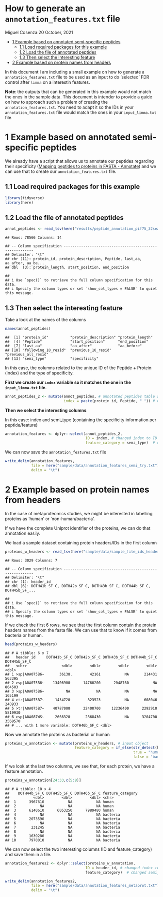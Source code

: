 How to generate an `annotation_features.txt` file
================
Miguel Cosenza
20 October, 2021

-   [1 Example based on annotated semi-specific
    peptides](#example-based-on-annotated-semi-specific-peptides)
    -   [1.1 Load required packages for this
        example](#load-required-packages-for-this-example)
    -   [1.2 Load the file of annotated
        peptides](#load-the-file-of-annotated-peptides)
    -   [1.3 Then select the interesting
        feature](#then-select-the-interesting-feature)
-   [2 Example based on protein names from
    headers](#example-based-on-protein-names-from-headers)

In this document I am including a small example on how to generate a
`annotation_features.txt` file to be used as an input to do ‘selected’
FDR control after `limma` on a interestin features.

**Note**: the outputs that can be generated in this example would not
match the ones in the sample data. This document is intender to provide
a guide on how to approach such a problem of creating the
`annotation_features.txt`. You need to adapt it so the IDs in your
`annotation_features.txt` file would match the ones in your
`input_limma.txt` file.

# 1 Example based on annotated semi-specific peptides

We already have a script that allows us to annotate our peptides
regarding their specificity ([Mapping peptides to proteins in FASTA -
Annotate](https://github.com/MiguelCos/mapping_peptides_to_proteins_from_fasta_file))
and we can use that to create our `annotation_features.txt` file.

## 1.1 Load required packages for this example

``` r
library(tidyverse)
library(here)
```

## 1.2 Load the file of annotated peptides

``` r
annot_peptides <- read_tsv(here("results/peptide_annotation_pif75_32searchv2.tsv"))
```

    ## Rows: 78566 Columns: 14

    ## -- Column specification --------------------------------------------------------
    ## Delimiter: "\t"
    ## chr (11): protein_id, protein_description, Peptide, last_aa, aa_after, aa_be...
    ## dbl  (3): protein_length, start_position, end_position

    ## 
    ## i Use `spec()` to retrieve the full column specification for this data.
    ## i Specify the column types or set `show_col_types = FALSE` to quiet this message.

## 1.3 Then select the interesting feature

Take a look at the names of the columns

``` r
names(annot_peptides)
```

    ##  [1] "protein_id"          "protein_description" "protein_length"     
    ##  [4] "Peptide"             "start_position"      "end_position"       
    ##  [7] "last_aa"             "aa_after"            "aa_before"          
    ## [10] "following_10_resid"  "previous_10_resid"   "previous_all_resid" 
    ## [13] "semi_type"           "specificity"

In this case, the columns related to the unique ID of the Peptide +
Protein (index) and the type of specificity.

**First we create our `index` variable so it matches the one in the
`input_limma.txt` file.**

``` r
annot_peptides_2 <- mutate(annot_peptides, # annotated peptides table as input
                           index = paste(protein_id, Peptide, "_")) # new variable index is created by concatenating protein ID and peptide.
```

**Then we select the interesting columns**

In this case: index and semi_type (containing the specificity
information per peptide/feature)

``` r
annotation_features <- dplyr::select(annot_peptides_2,
                                     ID = index, # changed index to ID column name
                                     feature_category = semi_type)  # changed semi_type to feature_category column name
```

We can now save the `annotation_features.txt` file

``` r
write_delim(annotation_features,
            file = here("sample/data/annotation_features_semi_try.txt"), 
            delim = "\t")
```

# 2 Example based on protein names from headers

In the case of metaproteomics studies, we might be interested in
labelling proteins as ‘human’ or ‘non-human/bacteria’.

If we have the complete Uniprot identifier of the proteins, we can do
that annotation easily.

We load a sample dataset containing protein headers/IDs in the first
column

``` r
proteins_w_headers <- read_tsv(here("sample/data/sample_file_ids_header.tsv"))
```

    ## Rows: 3029 Columns: 7

    ## -- Column specification --------------------------------------------------------
    ## Delimiter: "\t"
    ## chr (1): header_id
    ## dbl (6): DOTH41b_SF_C, DOTH42b_SF_C, DOTH43b_SF_C, DOTH44b_SF_C, DOTH45b_SF_...

    ## 
    ## i Use `spec()` to retrieve the full column specification for this data.
    ## i Specify the column types or set `show_col_types = FALSE` to quiet this message.

If we check the first 6 rows, we see that the first column contain the
protein headers names from the fasta file. We can use that to know if it
comes from bacteria or human.

``` r
head(proteins_w_headers)
```

    ## # A tibble: 6 x 7
    ##   header_id     DOTH41b_SF_C DOTH42b_SF_C DOTH43b_SF_C DOTH44b_SF_C DOTH45b_SF_C
    ##   <chr>                <dbl>        <dbl>        <dbl>        <dbl>        <dbl>
    ## 1 >sp|A0A075B6~       36138.        42161           NA       214431       563395
    ## 2 >sp|A0A075B6~    13406900      14760200      2048760           NA       864503
    ## 3 >sp|A0A075B6~          NA            NA           NA           NA       165199
    ## 4 >tr|A0A075B7~     1434720        823523           NA       608046       240933
    ## 5 >tr|A0A075B7~    40787000      22400700     12236400      2292910      5819930
    ## 6 >sp|A0A087WS~     2666320       2868430           NA      3204700      3568570
    ## # ... with 1 more variable: DOTH46b_SF_C <dbl>

Now we annotate the proteins as bacterial or human

``` r
proteins_w_annotation <- mutate(proteins_w_headers, # input object
                                feature_category = if_else(str_detect(header_id,"_HUMAN"), 
                                                           true = "human",
                                                           false = "bacteria")) # feature category is the name that this column should have in the `annotation_features.txt`
```

If we look at the last two columns, we see that, for each protein, we
have a feature annotation.

``` r
proteins_w_annotation[24:33,c(5:8)]
```

    ## # A tibble: 10 x 4
    ##    DOTH44b_SF_C DOTH45b_SF_C DOTH46b_SF_C feature_category
    ##           <dbl>        <dbl>        <dbl> <chr>           
    ##  1      3967610           NA           NA human           
    ##  2           NA           NA           NA human           
    ##  3      6140610      6053250      7989480 human           
    ##  4           NA           NA           NA bacteria        
    ##  5      2073590           NA           NA bacteria        
    ##  6           NA           NA           NA bacteria        
    ##  7       231245           NA           NA bacteria        
    ##  8           NA           NA           NA bacteria        
    ##  9      1639280           NA           NA bacteria        
    ## 10      7970010           NA           NA bacteria

We can now select the two interesting columns (ID and feature_category)
and save them in a file.

``` r
annotation_features2 <- dplyr::select(proteins_w_annotation,
                                     ID = header_id, # changed index to ID column name
                                     feature_category)  # changed semi_type to feature_category column name
```

``` r
write_delim(annotation_features2,
            file = here("sample/data/annotation_features_metaprot.txt"), 
            delim = "\t")
```
